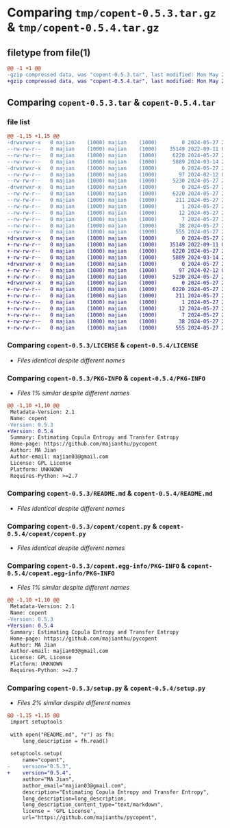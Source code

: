 # Comparing `tmp/copent-0.5.3.tar.gz` & `tmp/copent-0.5.4.tar.gz`

## filetype from file(1)

```diff
@@ -1 +1 @@
-gzip compressed data, was "copent-0.5.3.tar", last modified: Mon May 27 20:59:17 2024, max compression
+gzip compressed data, was "copent-0.5.4.tar", last modified: Mon May 27 21:01:20 2024, max compression
```

## Comparing `copent-0.5.3.tar` & `copent-0.5.4.tar`

### file list

```diff
@@ -1,15 +1,15 @@
-drwxrwxr-x   0 majian    (1000) majian    (1000)        0 2024-05-27 20:59:17.250081 copent-0.5.3/
--rw-rw-r--   0 majian    (1000) majian    (1000)    35149 2022-09-11 06:39:52.000000 copent-0.5.3/LICENSE
--rw-rw-r--   0 majian    (1000) majian    (1000)     6220 2024-05-27 20:59:17.250081 copent-0.5.3/PKG-INFO
--rw-rw-r--   0 majian    (1000) majian    (1000)     5889 2024-03-14 23:57:08.000000 copent-0.5.3/README.md
-drwxrwxr-x   0 majian    (1000) majian    (1000)        0 2024-05-27 20:59:17.250081 copent-0.5.3/copent/
--rw-rw-r--   0 majian    (1000) majian    (1000)       97 2024-02-12 06:43:57.000000 copent-0.5.3/copent/__init__.py
--rw-rw-r--   0 majian    (1000) majian    (1000)     5230 2024-05-27 20:58:51.000000 copent-0.5.3/copent/copent.py
-drwxrwxr-x   0 majian    (1000) majian    (1000)        0 2024-05-27 20:59:17.250081 copent-0.5.3/copent.egg-info/
--rw-rw-r--   0 majian    (1000) majian    (1000)     6220 2024-05-27 20:59:17.000000 copent-0.5.3/copent.egg-info/PKG-INFO
--rw-rw-r--   0 majian    (1000) majian    (1000)      211 2024-05-27 20:59:17.000000 copent-0.5.3/copent.egg-info/SOURCES.txt
--rw-rw-r--   0 majian    (1000) majian    (1000)        1 2024-05-27 20:59:17.000000 copent-0.5.3/copent.egg-info/dependency_links.txt
--rw-rw-r--   0 majian    (1000) majian    (1000)       12 2024-05-27 20:59:17.000000 copent-0.5.3/copent.egg-info/requires.txt
--rw-rw-r--   0 majian    (1000) majian    (1000)        7 2024-05-27 20:59:17.000000 copent-0.5.3/copent.egg-info/top_level.txt
--rw-rw-r--   0 majian    (1000) majian    (1000)       38 2024-05-27 20:59:17.250081 copent-0.5.3/setup.cfg
--rw-rw-r--   0 majian    (1000) majian    (1000)      555 2024-05-27 20:57:59.000000 copent-0.5.3/setup.py
+drwxrwxr-x   0 majian    (1000) majian    (1000)        0 2024-05-27 21:01:20.225587 copent-0.5.4/
+-rw-rw-r--   0 majian    (1000) majian    (1000)    35149 2022-09-11 06:39:52.000000 copent-0.5.4/LICENSE
+-rw-rw-r--   0 majian    (1000) majian    (1000)     6220 2024-05-27 21:01:20.225587 copent-0.5.4/PKG-INFO
+-rw-rw-r--   0 majian    (1000) majian    (1000)     5889 2024-03-14 23:57:08.000000 copent-0.5.4/README.md
+drwxrwxr-x   0 majian    (1000) majian    (1000)        0 2024-05-27 21:01:20.225587 copent-0.5.4/copent/
+-rw-rw-r--   0 majian    (1000) majian    (1000)       97 2024-02-12 06:43:57.000000 copent-0.5.4/copent/__init__.py
+-rw-rw-r--   0 majian    (1000) majian    (1000)     5230 2024-05-27 20:58:51.000000 copent-0.5.4/copent/copent.py
+drwxrwxr-x   0 majian    (1000) majian    (1000)        0 2024-05-27 21:01:20.225587 copent-0.5.4/copent.egg-info/
+-rw-rw-r--   0 majian    (1000) majian    (1000)     6220 2024-05-27 21:01:20.000000 copent-0.5.4/copent.egg-info/PKG-INFO
+-rw-rw-r--   0 majian    (1000) majian    (1000)      211 2024-05-27 21:01:20.000000 copent-0.5.4/copent.egg-info/SOURCES.txt
+-rw-rw-r--   0 majian    (1000) majian    (1000)        1 2024-05-27 21:01:20.000000 copent-0.5.4/copent.egg-info/dependency_links.txt
+-rw-rw-r--   0 majian    (1000) majian    (1000)       12 2024-05-27 21:01:20.000000 copent-0.5.4/copent.egg-info/requires.txt
+-rw-rw-r--   0 majian    (1000) majian    (1000)        7 2024-05-27 21:01:20.000000 copent-0.5.4/copent.egg-info/top_level.txt
+-rw-rw-r--   0 majian    (1000) majian    (1000)       38 2024-05-27 21:01:20.225587 copent-0.5.4/setup.cfg
+-rw-rw-r--   0 majian    (1000) majian    (1000)      555 2024-05-27 21:01:04.000000 copent-0.5.4/setup.py
```

### Comparing `copent-0.5.3/LICENSE` & `copent-0.5.4/LICENSE`

 * *Files identical despite different names*

### Comparing `copent-0.5.3/PKG-INFO` & `copent-0.5.4/PKG-INFO`

 * *Files 1% similar despite different names*

```diff
@@ -1,10 +1,10 @@
 Metadata-Version: 2.1
 Name: copent
-Version: 0.5.3
+Version: 0.5.4
 Summary: Estimating Copula Entropy and Transfer Entropy
 Home-page: https://github.com/majianthu/pycopent
 Author: MA Jian
 Author-email: majian03@gmail.com
 License: GPL License
 Platform: UNKNOWN
 Requires-Python: >=2.7
```

### Comparing `copent-0.5.3/README.md` & `copent-0.5.4/README.md`

 * *Files identical despite different names*

### Comparing `copent-0.5.3/copent/copent.py` & `copent-0.5.4/copent/copent.py`

 * *Files identical despite different names*

### Comparing `copent-0.5.3/copent.egg-info/PKG-INFO` & `copent-0.5.4/copent.egg-info/PKG-INFO`

 * *Files 1% similar despite different names*

```diff
@@ -1,10 +1,10 @@
 Metadata-Version: 2.1
 Name: copent
-Version: 0.5.3
+Version: 0.5.4
 Summary: Estimating Copula Entropy and Transfer Entropy
 Home-page: https://github.com/majianthu/pycopent
 Author: MA Jian
 Author-email: majian03@gmail.com
 License: GPL License
 Platform: UNKNOWN
 Requires-Python: >=2.7
```

### Comparing `copent-0.5.3/setup.py` & `copent-0.5.4/setup.py`

 * *Files 2% similar despite different names*

```diff
@@ -1,15 +1,15 @@
 import setuptools
 
 with open("README.md", "r") as fh:
     long_description = fh.read()
 
 setuptools.setup(
     name="copent",
-    version="0.5.3",
+    version="0.5.4",
     author="MA Jian",
     author_email="majian03@gmail.com",
     description="Estimating Copula Entropy and Transfer Entropy",
     long_description=long_description,
     long_description_content_type="text/markdown",
     license = 'GPL License',
     url="https://github.com/majianthu/pycopent",
```

